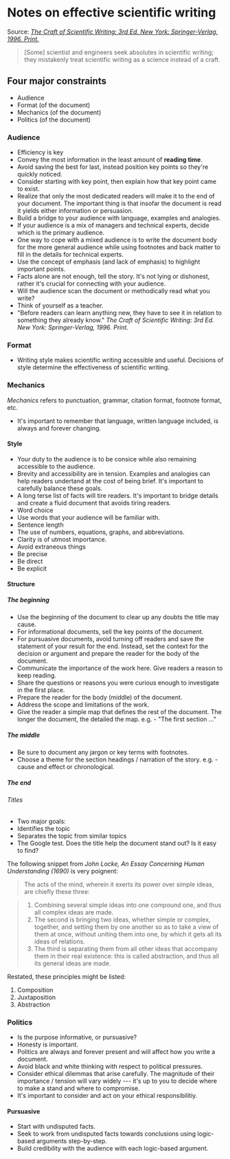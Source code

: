 # Notes on effective scientific writing

Source: [_The Craft of Scientific Writing: 3rd Ed. New York: Springer-Verlag, 1996. Print._](https://www.amazon.com/Craft-Scientific-Writing-3rd/dp/0387947663)

> [Some] scientist and engineers seek absolutes in scientific writing; they mistakenly treat scientific writing as a science instead of a craft.

## Four major constraints
- Audience
- Format (of the document)
- Mechanics (of the document)
- Politics (of the document)

### Audience
-  Efficiency is key
-  Convey the most information in the least amount of **reading time**.
-  Avoid saving the best for last, instead position key points so they're quickly noticed.
-  Consider starting with key point, then explain how that key point came to exist.
-  Realize that only the most dedicated readers will make it to the end of your document. The important thing is that insofar the document is read it yields either information or persuasion.
-  Build a bridge to your audience with language, examples and analogies.
-  If your audience is a mix of managers and technical experts, decide which is the primary audience.
-  One way to cope with a mixed audience is to write the document body for the more general audience while using footnotes and back matter to fill in the details for technical experts.
-  Use the concept of emphasis (and lack of emphasis) to highlight important points.
-  Facts alone are not enough, tell the story. It's not lying or dishonest, rather it's crucial for connecting with your audience.
-  Will the audience scan the document or methodically read what you write?
-  Think of yourself as a teacher.
-  "Before readers can learn anything new, they have to see it in relation to something they already know." _The Craft of Scientific Writing: 3rd Ed. New York: Springer-Verlag, 1996. Print._

### Format
-  Writing style makes scientific writing accessible and useful. Decisions of style determine the effectiveness of scientific writing.

### Mechanics

_Mechanics_ refers to punctuation, grammar, citation format, footnote format, etc.

-  It's important to remember that language, written language included, is always and forever changing.

#### Style
-  Your duty to the audience is to be consice while also remaining accessible to the audience.
-  Brevity and accessibility are in tension. Examples and analogies can help readers undertand at the cost of being brief. It's important to carefully balance these goals.
-  A long terse list of facts will tire readers. It's important to bridge details and create a fluid document that avoids tiring readers.
-  Word choice
-  Use words that your audience will be familiar with.
-  Sentence length
-  The use of numbers, equations, graphs, and abbreviations.
-  Clarity is of utmost importance.
-  Avoid extraneous things
-  Be precise
-  Be direct
-  Be explicit

#### Structure

##### The beginning

-  Use the beginning of the document to clear up any doubts the title may cause.
-  For informational documents, sell the key points of the document.
-  For pursuasive documents, avoid turning off readers and save the statement of your result for the end. Instead, set the context for the decision or argument and prepare the reader for the body of the document.
-  Communicate the importance of the work here. Give readers a reason to keep reading.
-  Share the questions or reasons you were curious enough to investigate in the first place.
-  Prepare the reader for the body (middle) of the document.
-  Address the scope and limitations of the work.
-  Give the reader a simple map that defines the rest of the document. The longer the document, the detailed the map. e.g. - "The first section ..."

##### The middle
-  Be sure to document any jargon or key terms with footnotes.
-  Choose a theme for the section headings / narration of the story. e.g. - cause and effect or chronological.

##### The end

###### Titles
-  Two major goals:
-  Identifies the topic
-  Separates the topic from similar topics
-  The Google test. Does the title help the document stand out? Is it easy to find?

The following snippet from _John Locke, An Essay Concerning Human Understanding (1690)_ is very poignent:

> The acts of the mind, wherein it exerts its power over simple ideas, are chiefly these three:

>  1. Combining several simple ideas into one compound one, and thus all complex ideas are made.
>   2. The second is bringing two ideas, whether simple or complex, together, and setting them by one another so as to take a view of them at once, without uniting them into one, by which it gets all its ideas of relations.
>  3. The third is separating them from all other ideas that accompany them in their real existence: this is called abstraction, and thus all its general ideas are made.

Restated, these principles might be listed:

1.  Composition
2.  Juxtaposition
3.  Abstraction


### Politics
-  Is the purpose informative, or pursuasive?
-  Honesty is important.
-  Politics are always and forever present and will affect how you write a document.
-  Avoid black and white thinking with respect to political pressures.
-  Consider ethical dilemmas that arise carefully. The magnitude of their importance / tension will vary widely --- it's up to you to decide where to make a stand and where to compromise.
-  It's important to consider and act on your ethical responsibilitiy.

#### Pursuasive
-  Start with undisputed facts.
-  Seek to work from undisputed facts towards conclusions using logic-based arguments step-by-step.
-  Build credibility with the audience with each logic-based argument.
